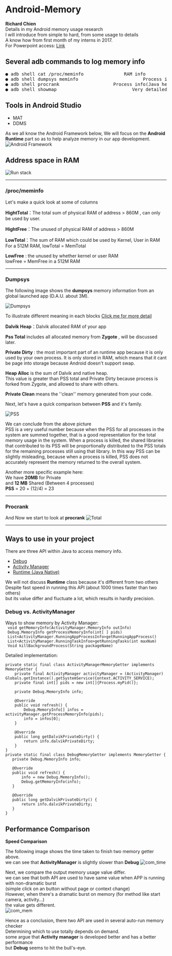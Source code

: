 # Android-Memory
**Richard Chien**  
Details in my Android memory usage research  
I will introduce from simple to hard, from some usage to details  
A know how from first month of my interns in 2017.  
For Powerpoint access: [Link](https://goo.gl/5Ce87p)

## Several adb commands to log memory info
<pre>
● adb shell cat /proc/meminfo			    RAM info
● adb shell dumpsys meminfo <pid>	                    Process info
● adb shell procrank				    Process info(Java heap only)
● adb shell showmap <pid>		                    Very detailed
</pre>

## Tools in Android Studio
* MAT
* DDMS  
  
 As we all know the Android Framework below, We will focus on the **Android Runtime** part so as to help analyze memory in our app development.  
![Android Framework](https://i1.read01.com/SIG=gh55qt/3044325433323030.jpg)  
  
## Address space in RAM  
![Run stack](https://i.imgur.com/n3TwaAm.png)  
  
  ***
  
### /proc/meminfo  
Let's make a quick look at some of columns  
  
**HightTotal**：The total sum of physical RAM of address > 860M , can only be used by user.  
  
**HightFree**：The unused of physical RAM of address > 860M 
  
**LowTotal**：The sum of RAM which could be used by Kernel, User in RAM  
For a 512M RAM, lowTotal = MemTotal    
  
**LowFree** : the unused by whether kernel or user RAM  
lowFree = MemFree in a 512M RAM  
  
  ***
  
### Dumpsys
The following image shows the **dumpsys** memory information from an global launched app (D.A.U. about 3M).   
  
![Dumpsys](https://i.imgur.com/hG0XA4m.jpg)  
  
To illustrate different meaning in each blocks [Click me for more detail](https://www.jianshu.com/p/e48ffb4738e1)  
  
**Dalvik Heap**：Dalvik allocated RAM of your app  
  
**Pss Total** includes all allocated memory from **Zygote** , will be discussed later.  
  
**Private Dirty** : the most important part of an runtime app because it is only used by your own process. It is only stored in RAM, which means that it cant be page into storage because Android doesn't support swap.  
  
**Heap Alloc** is the sum of Dalvik and native heap.  
This value is greater than PSS total and Private Dirty because process is forked from Zygote, and allowed to share with others.  
  
**Private Clean** means the ''clean'' memory generated from your code.  
  
Next, let's have a quick comparison between **PSS** and it's family.  
  
![PSS](https://i.imgur.com/z2cvbrl.jpg)  
  
We can conclude from the above picture  
PSS is a very useful number because when the PSS for all processes in the system are summed together, that is a good representation for the total memory usage in the system. When a process is killed, the shared libraries that contributed to its PSS will be proportionally distributed to the PSS totals for the remaining processes still using that library. In this way PSS can be slightly misleading, because when a process is killed, PSS does not accurately represent the memory returned to the overall system.  
  
Another more specific example here:  
We have **20MB** for Private  
and **12 MB** Shared (Between 4 processes)  
**PSS** = 20 + (12/4) = 23  
  
  ***
  
### Procrank
And Now we start to look at **procrank** 
![Total](https://i.imgur.com/U5CfH5P.png)  
  
***
  
## Ways to use in your project  
  
There are three API within Java to access memory info.
* [Debug](https://developer.android.com/reference/android/os/Debug.MemoryInfo)
* [Activity Manager](https://developer.android.com/reference/android/app/ActivityManager.MemoryInfo)
* [Runtime (Java Native)](https://docs.oracle.com/javase/8/docs/api/java/lang/Runtime.html#totalMemory--)
  
We will not discuss **Runtime** class because it's different from two others  
Despite fast speed in running this API (about 1000 times faster than two others)  
but its value differ and fluctuate a lot, which results in hardly precision.
  
### Debug  vs. ActivityManager
Ways to show memory by Activity Manager:  
` void getMemoryInfo(ActivityManager.MemoryInfo outInfo)`  
` Debug.MemoryInfo getProcessMemoryInfo(int[ ] pids)`  
` List<ActivityManager.RunningAppProcessInfo>getRunningAppProcess()`  
` List<ActivityManager.RunningTaskInfoo>getRunningTasks(int maxNum)`  
` Void killBackgroundProcess(String packageName)`  
  
Detailed implementation:
  
```
private static final class ActivityManagerMemoryGetter implements MemoryGetter {
    private final ActivityManager activityManager = (ActivityManager) Globals.getInstance().getSystemService(Context.ACTIVITY_SERVICE);
    private final int[] pids = new int[]{Process.myPid()};

    private Debug.MemoryInfo info;

    @Override
    public void refresh() {
        Debug.MemoryInfo[] infos = activityManager.getProcessMemoryInfo(pids);
        info = infos[0];
    }

    @Override
    public long getDalvikPrivateDirty() {
        return info.dalvikPrivateDirty;
    }
}
private static final class DebugMemoryGetter implements MemoryGetter {
   private Debug.MemoryInfo info;

   @Override
   public void refresh() {
       info = new Debug.MemoryInfo();
       Debug.getMemoryInfo(info);
   }

   @Override
   public long getDalvikPrivateDirty() {
       return info.dalvikPrivateDirty;
   }
}
 ```
   
## Performance Comparison
  
**Speed Comparison**
  
The following image shows the time taken to finish two memory getter above.  
we can see that **ActivityManager** is slightly slower than **Debug**
![com_time](https://i.imgur.com/t89kRgH.png)  
  
  
Next, we compare the output memory usage value differ.  
we can see that both API are used to have same value when APP is running with non-dramatic burst  
(simple click on an button without page or context change)  
However, when there's a dramatic burst on memory (for method like start camera, activity...)  
the value gets different.  
![com_mem](https://i.imgur.com/Ph3zhWq.png)  
  
  
Hence as a conclusion, there two API are used in several auto-run memory checker  
Determining which to use totally depends on demand.  
some argue that **Activity manager** is developed better and has a better performance  
but  **Debug** seems to hit the bull's-eye.
